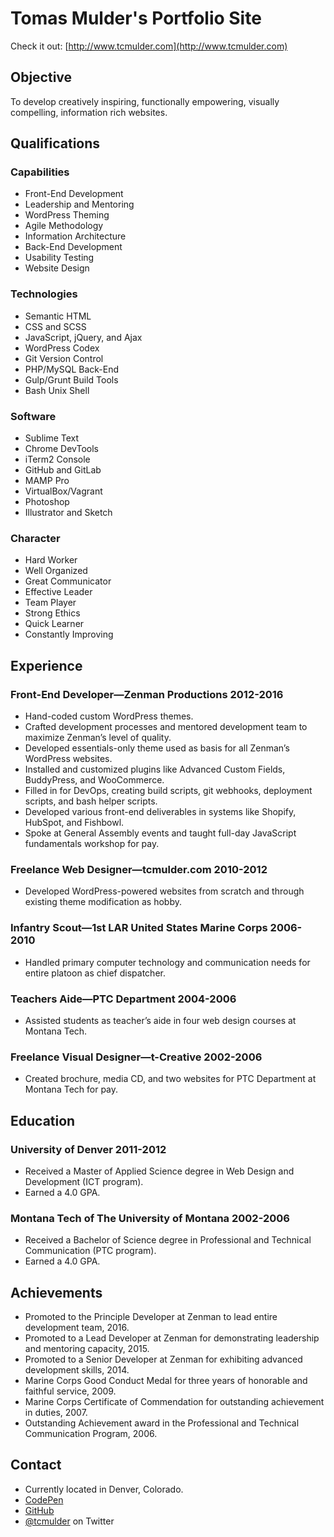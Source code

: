 # Tomas Mulder's Portfolio Site
Check it out: [http://www.tcmulder.com](http://www.tcmulder.com)

## Objective
To develop creatively inspiring, functionally empowering, visually compelling, information rich websites. 

## Qualifications

### Capabilities
- Front-End Development
- Leadership and Mentoring
- WordPress Theming
- Agile Methodology
- Information Architecture
- Back-End Development
- Usability Testing
- Website Design

### Technologies
- Semantic HTML
- CSS and SCSS
- JavaScript, jQuery, and Ajax
- WordPress Codex
- Git Version Control
- PHP/MySQL Back-End
- Gulp/Grunt Build Tools
- Bash Unix Shell

### Software
- Sublime Text
- Chrome DevTools
- iTerm2 Console
- GitHub and GitLab
- MAMP Pro
- VirtualBox/Vagrant
- Photoshop
- Illustrator and Sketch

### Character
- Hard Worker
- Well Organized
- Great Communicator
- Effective Leader
- Team Player
- Strong Ethics
- Quick Learner
- Constantly Improving 

## Experience

### Front-End Developer—Zenman Productions   2012-2016
- Hand-coded custom WordPress themes.
- Crafted development processes and mentored development team to maximize Zenman’s level of quality.
- Developed essentials-only theme used as basis for all Zenman’s WordPress websites.
- Installed and customized plugins like Advanced Custom Fields, BuddyPress, and WooCommerce.
- Filled in for DevOps, creating build scripts, git webhooks, deployment scripts, and bash helper scripts.
- Developed various front-end deliverables in systems like Shopify, HubSpot,  and Fishbowl.
- Spoke at General Assembly events and taught full-day JavaScript fundamentals workshop for pay.

### Freelance Web Designer—tcmulder.com      2010-2012 
- Developed WordPress-powered websites from scratch and through existing theme modification as hobby.

### Infantry Scout—1st LAR United States Marine Corps    2006-2010 
- Handled primary computer technology and communication needs for entire platoon as chief dispatcher.

### Teachers Aide—PTC Department     2004-2006 
- Assisted students as teacher’s aide in four web design courses at Montana Tech.

### Freelance Visual Designer—t-Creative     2002-2006 
- Created brochure, media CD, and two websites for PTC Department at Montana Tech for pay.

## Education 

### University of Denver     2011-2012 
- Received a Master of Applied Science degree in Web Design and Development (ICT program).
- Earned a 4.0 GPA.

### Montana Tech of The University of Montana    2002-2006 
- Received a Bachelor of Science degree in Professional and Technical Communication (PTC program).
- Earned a 4.0 GPA. 

## Achievements
- Promoted to the Principle Developer at Zenman to lead entire development team, 2016.
- Promoted to a Lead Developer at Zenman for demonstrating  leadership and mentoring capacity, 2015.
- Promoted to a Senior Developer at Zenman for exhibiting advanced development skills, 2014.
- Marine Corps Good Conduct Medal for three years of honorable and faithful service, 2009.
- Marine Corps Certificate of Commendation for outstanding achievement in duties, 2007.
- Outstanding Achievement award in the Professional and Technical Communication Program, 2006.

## Contact
- Currently located in Denver, Colorado.
- [CodePen](https://codepen.io/tcmulder/)
- [GitHub](github.com/tcmulder)
- [@tcmulder](https://twitter.com/tcmulder) on Twitter


